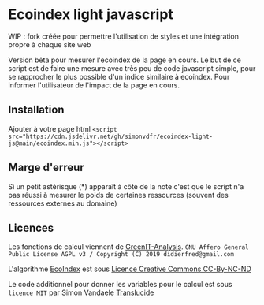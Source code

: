 # Ecoindex light javascript

WIP : fork créée pour permettre l'utilisation de styles et une intégration propre à chaque site web

Version bêta pour mesurer l'ecoindex de la page en cours.
Le but de ce script est de faire une mesure avec très peu de code javascript simple, pour se rapprocher le plus possible d'un indice similaire à ecoindex.
Pour informer l'utilisateur de l'impact de la page en cours.


## Installation

Ajouter à votre page html `<script src="https://cdn.jsdelivr.net/gh/simonvdfr/ecoindex-light-js@main/ecoindex.min.js"></script>`


## Marge d'erreur

Si un petit astérisque (*) apparaît à côté de la note c'est que le script n'a pas réussi à mesurer le poids de certaines ressources (souvent des ressources externes au domaine)


## Licences

Les fonctions de calcul viennent de [GreenIT-Analysis](https://github.com/cnumr/GreenIT-Analysis/).
`GNU Affero General Public License AGPL v3 / Copyright (C) 2019 didierfred@gmail.com`

L'algorithme [EcoIndex](http://www.ecoindex.fr/quest-ce-que-ecoindex/) est sous [Licence Creative Commons CC-By-NC-ND](https://creativecommons.org/licenses/by-nc-nd/2.0/fr/)

Le code additionnel pour donner les variables pour le calcul est sous `licence MIT` par Simon Vandaele [Translucide](http://www.translucide.net)
